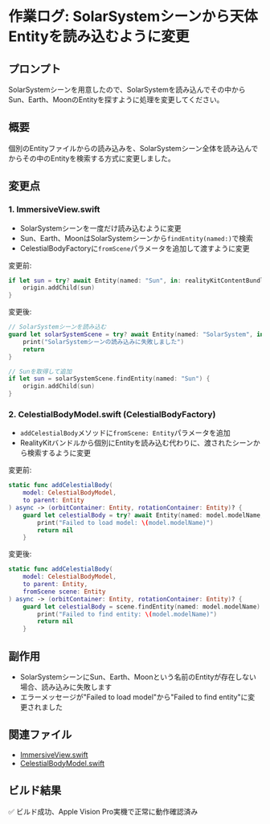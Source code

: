 # 作業ログ: SolarSystemシーンから天体Entityを読み込むように変更

## プロンプト

SolarSystemシーンを用意したので、SolarSystemを読み込んでその中からSun、Earth、MoonのEntityを探すように処理を変更してください。

## 概要

個別のEntityファイルからの読み込みを、SolarSystemシーン全体を読み込んでからその中のEntityを検索する方式に変更しました。

## 変更点

### 1. ImmersiveView.swift

- SolarSystemシーンを一度だけ読み込むように変更
- Sun、Earth、MoonはSolarSystemシーンから`findEntity(named:)`で検索
- CelestialBodyFactoryに`fromScene`パラメータを追加して渡すように変更

変更前:
```swift
if let sun = try? await Entity(named: "Sun", in: realityKitContentBundle) {
    origin.addChild(sun)
}
```

変更後:
```swift
// SolarSystemシーンを読み込む
guard let solarSystemScene = try? await Entity(named: "SolarSystem", in: realityKitContentBundle) else {
    print("SolarSystemシーンの読み込みに失敗しました")
    return
}

// Sunを取得して追加
if let sun = solarSystemScene.findEntity(named: "Sun") {
    origin.addChild(sun)
}
```

### 2. CelestialBodyModel.swift (CelestialBodyFactory)

- `addCelestialBody`メソッドに`fromScene: Entity`パラメータを追加
- RealityKitバンドルから個別にEntityを読み込む代わりに、渡されたシーンから検索するように変更

変更前:
```swift
static func addCelestialBody(
    model: CelestialBodyModel,
    to parent: Entity
) async -> (orbitContainer: Entity, rotationContainer: Entity)? {
    guard let celestialBody = try? await Entity(named: model.modelName, in: realityKitContentBundle) else {
        print("Failed to load model: \(model.modelName)")
        return nil
    }
```

変更後:
```swift
static func addCelestialBody(
    model: CelestialBodyModel,
    to parent: Entity,
    fromScene scene: Entity
) async -> (orbitContainer: Entity, rotationContainer: Entity)? {
    guard let celestialBody = scene.findEntity(named: model.modelName) else {
        print("Failed to find entity: \(model.modelName)")
        return nil
    }
```

## 副作用

- SolarSystemシーンにSun、Earth、Moonという名前のEntityが存在しない場合、読み込みに失敗します
- エラーメッセージが"Failed to load model"から"Failed to find entity"に変更されました

## 関連ファイル

- [ImmersiveView.swift](../SolarSystemClaudeCode/ImmersiveView.swift)
- [CelestialBodyModel.swift](../SolarSystemClaudeCode/CelestialBodyModel.swift)

## ビルド結果

✅ ビルド成功、Apple Vision Pro実機で正常に動作確認済み
